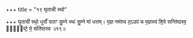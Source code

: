 +++
title = "१९ घृताची स्थो"

+++
घृ॒ताची॑ स्थो॒ धुर्यौ॑ पातꣳ सु॒म्ने स्थः॑ सु॒म्ने मा॑ धत्तम्। य॒ज्ञ नम॑श्च त॒ऽउप॑ च य॒ज्ञस्य॑ शि॒वे सन्ति॑ष्ठस्व॒ स्वि᳖ष्टे॒ मे॒ संति॑ष्ठस्व ॥१९॥